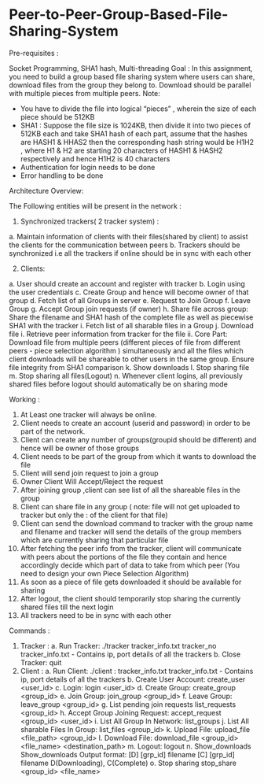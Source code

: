 # Peer-to-Peer-Group-Based-File-Sharing-System

Pre-requisites :

Socket Programming, SHA1 hash, Multi-threading
Goal :
In this assignment, you need to build a group based file sharing system where users can share,
download files from the group they belong to. Download should be parallel with multiple pieces
from multiple peers.
Note:
- You have to divide the file into logical “pieces” , wherein the size of each piece should
be 512KB
- SHA1 : Suppose the file size is 1024KB, then divide it into two pieces of 512KB each and
take SHA1 hash of each part, assume that the hashes are HASH1 & HHAS2 then the
corresponding hash string would be H1H2 , where H1 & H2 are starting 20 characters of
HASH1 & HASH2 respectively and hence H1H2 is 40 characters
- Authentication for login needs to be done
- Error handling to be done

Architecture Overview:

The Following entities will be present in the network :
1. Synchronized trackers( 2 tracker system) :

a. Maintain information of clients with their files(shared by client) to assist the clients
for the communication between peers
b. Trackers should be synchronized i.e all the trackers if online should be in sync
with each other

2. Clients:

a. User should create an account and register with tracker
b. Login using the user credentials
c. Create Group and hence will become owner of that group
d. Fetch list of all Groups in server
e. Request to Join Group
f. Leave Group
g. Accept Group join requests (if owner)
h. Share file across group: Share the filename and SHA1 hash of the complete file
as well as piecewise SHA1 with the tracker
i. Fetch list of all sharable files in a Group
j. Download file
i. Retrieve peer information from tracker for the file
ii. Core Part: Download file from multiple peers (different pieces of file from
different peers - piece selection algorithm ) simultaneously and all the
files which client downloads will be shareable to other users in the same
group.
Ensure file integrity from SHA1 comparison
k. Show downloads
l. Stop sharing file
m. Stop sharing all files(Logout)
n. Whenever client logins, all previously shared files before logout should
automatically be on sharing mode

Working :

1. At Least one tracker will always be online.
2. Client needs to create an account (userid and password) in order to be part of the
network.
3. Client can create any number of groups(groupid should be different) and hence
will be owner of those groups
4. Client needs to be part of the group from which it wants to download the file
5. Client will send join request to join a group
6. Owner Client Will Accept/Reject the request
7. After joining group ,client can see list of all the shareable files in the group
8. Client can share file in any group ( note: file will not get uploaded to tracker but
only the <ip>:<port> of the client for that file)
9. Client can send the download command to tracker with the group name and
filename and tracker will send the details of the group members which are
currently sharing that particular file
10. After fetching the peer info from the tracker, client will communicate with peers
about the portions of the file they contain and hence accordingly decide which
part of data to take from which peer (You need to design your own Piece
Selection Algorithm)
11. As soon as a piece of file gets downloaded it should be available for sharing
12. After logout, the client should temporarily stop sharing the currently shared files
till the next login
13. All trackers need to be in sync with each other

Commands :

1. Tracker :
a. Run Tracker:
./tracker tracker_info.txt tracker_no
tracker_info.txt - Contains ip, port details of all the trackers
b. Close Tracker:
quit
2. Client :
a. Run Client:
./client <IP>:<PORT> tracker_info.txt
tracker_info.txt - Contains ip, port details of all the trackers
b. Create User Account:
create_user <user_id> <passwd>
c. Login:
login <user_id> <passwd>
d. Create Group:
create_group <group_id>
e. Join Group:
join_group <group_id>
f. Leave Group:
leave_group <group_id>
g. List pending join requests
list_requests <group_id>
h. Accept Group Joining Request:
accept_request <group_id> <user_id>
i. List All Group In Network:
list_groups
j. List All sharable Files In Group:
list_files <group_id>
k. Upload File:
upload_file <file_path> <group_id>
l. Download File:
download_file <group_id> <file_name> <destination_path>
m. Logout:
logout
n. Show_downloads
Show_downloads
Output format:
[D] [grp_id] filename
[C] [grp_id] filename
D(Downloading), C(Complete)
o. Stop sharing
stop_share <group_id> <file_name>
